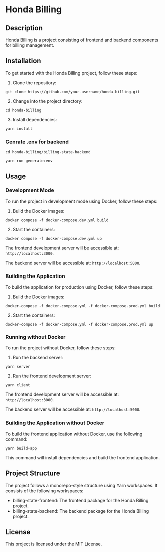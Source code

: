 # Honda Billing

## Description

Honda Billing is a project consisting of frontend and backend components for billing management.

## Installation

To get started with the Honda Billing project, follow these steps:

1. Clone the repository:

```
git clone https://github.com/your-username/honda-billing.git
```

2. Change into the project directory:

```
cd honda-billing
```

3. Install dependencies:

```
yarn install
```

### Genrate .env for backend

```
cd honda-billing/billing-state-backend

yarn run generate:env

```

## Usage

### Development Mode

To run the project in development mode using Docker, follow these steps:

1. Build the Docker images:

```
docker compose -f docker-compose.dev.yml build
```

2. Start the containers:

```
docker compose -f docker-compose.dev.yml up
```

The frontend development server will be accessible at: `http://localhost:3000`.

The backend server will be accessible at: `http://localhost:5000`.

### Building the Application

To build the application for production using Docker, follow these steps:

1. Build the Docker images:

```
docker-compose -f docker-compose.yml -f docker-compose.prod.yml build
```

2. Start the containers:

```
docker-compose -f docker-compose.yml -f docker-compose.prod.yml up
```

### Running without Docker

To run the project without Docker, follow these steps:

1. Run the backend server:

```
yarn server
```

2. Run the frontend development server:

```
yarn client
```

The frontend development server will be accessible at: `http://localhost:3000`.

The backend server will be accessible at: `http://localhost:5000`.

### Building the Application without Docker

To build the frontend application without Docker, use the following command:

```
yarn build-app
```

This command will install dependencies and build the frontend application.

## Project Structure

The project follows a monorepo-style structure using Yarn workspaces. It consists of the following workspaces:

- billing-state-frontend: The frontend package for the Honda Billing project.
- billing-state-backend: The backend package for the Honda Billing project.

## License

This project is licensed under the MIT License.
